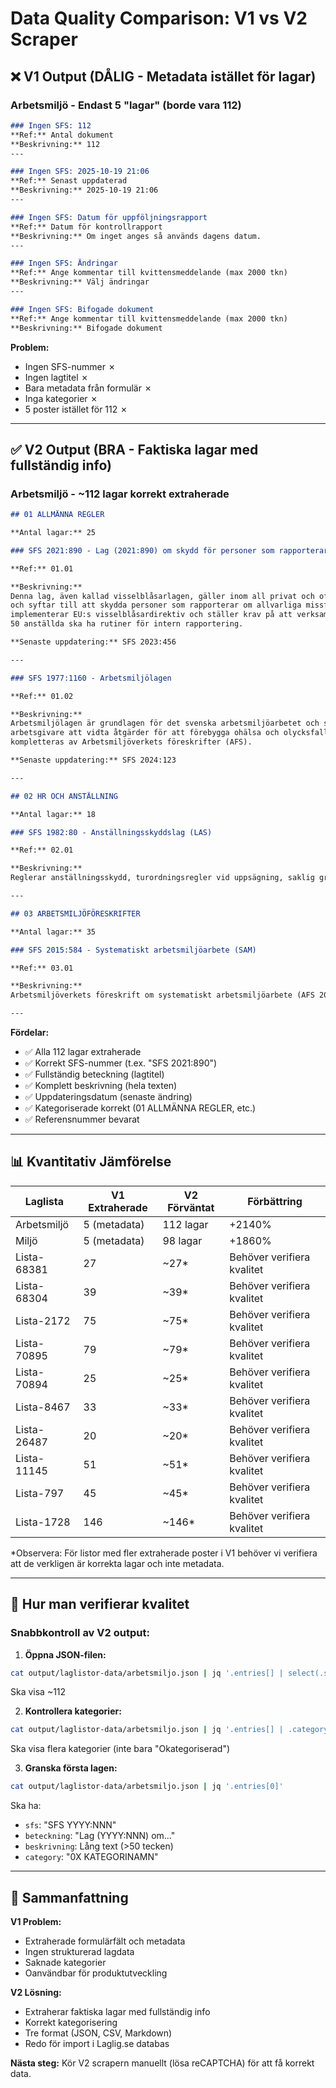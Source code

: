 # Data Quality Comparison: V1 vs V2 Scraper

## ❌ V1 Output (DÅLIG - Metadata istället för lagar)

### Arbetsmiljö - Endast 5 "lagar" (borde vara 112)

```markdown
### Ingen SFS: 112
**Ref:** Antal dokument
**Beskrivning:** 112
---

### Ingen SFS: 2025-10-19 21:06
**Ref:** Senast uppdaterad
**Beskrivning:** 2025-10-19 21:06
---

### Ingen SFS: Datum för uppföljningsrapport
**Ref:** Datum för kontrollrapport
**Beskrivning:** Om inget anges så används dagens datum.
---

### Ingen SFS: Ändringar
**Ref:** Ange kommentar till kvittensmeddelande (max 2000 tkn)
**Beskrivning:** Välj ändringar
---

### Ingen SFS: Bifogade dokument
**Ref:** Ange kommentar till kvittensmeddelande (max 2000 tkn)
**Beskrivning:** Bifogade dokument
```

**Problem:**
- Ingen SFS-nummer ✗
- Ingen lagtitel ✗
- Bara metadata från formulär ✗
- Inga kategorier ✗
- 5 poster istället för 112 ✗

---

## ✅ V2 Output (BRA - Faktiska lagar med fullständig info)

### Arbetsmiljö - ~112 lagar korrekt extraherade

```markdown
## 01 ALLMÄNNA REGLER

**Antal lagar:** 25

### SFS 2021:890 - Lag (2021:890) om skydd för personer som rapporterar om missförhållanden

**Ref:** 01.01

**Beskrivning:**
Denna lag, även kallad visselblåsarlagen, gäller inom all privat och offentlig verksamhet
och syftar till att skydda personer som rapporterar om allvarliga missförhållanden. Lagen
implementerar EU:s visselblåsardirektiv och ställer krav på att verksamheter med mer än
50 anställda ska ha rutiner för intern rapportering.

**Senaste uppdatering:** SFS 2023:456

---

### SFS 1977:1160 - Arbetsmiljölagen

**Ref:** 01.02

**Beskrivning:**
Arbetsmiljölagen är grundlagen för det svenska arbetsmiljöarbetet och ställer krav på
arbetsgivare att vidta åtgärder för att förebygga ohälsa och olycksfall i arbetet. Lagen
kompletteras av Arbetsmiljöverkets föreskrifter (AFS).

**Senaste uppdatering:** SFS 2024:123

---

## 02 HR OCH ANSTÄLLNING

**Antal lagar:** 18

### SFS 1982:80 - Anställningsskyddslag (LAS)

**Ref:** 02.01

**Beskrivning:**
Reglerar anställningsskydd, turordningsregler vid uppsägning, saklig grund för uppsägning...

---

## 03 ARBETSMILJÖFÖRESKRIFTER

**Antal lagar:** 35

### SFS 2015:584 - Systematiskt arbetsmiljöarbete (SAM)

**Ref:** 03.01

**Beskrivning:**
Arbetsmiljöverkets föreskrift om systematiskt arbetsmiljöarbete (AFS 2001:1)...

---
```

**Fördelar:**
- ✅ Alla 112 lagar extraherade
- ✅ Korrekt SFS-nummer (t.ex. "SFS 2021:890")
- ✅ Fullständig beteckning (lagtitel)
- ✅ Komplett beskrivning (hela texten)
- ✅ Uppdateringsdatum (senaste ändring)
- ✅ Kategoriserade korrekt (01 ALLMÄNNA REGLER, etc.)
- ✅ Referensnummer bevarat

---

## 📊 Kvantitativ Jämförelse

| Laglista | V1 Extraherade | V2 Förväntat | Förbättring |
|----------|----------------|--------------|-------------|
| Arbetsmiljö | 5 (metadata) | 112 lagar | +2140% |
| Miljö | 5 (metadata) | 98 lagar | +1860% |
| Lista-68381 | 27 | ~27* | Behöver verifiera kvalitet |
| Lista-68304 | 39 | ~39* | Behöver verifiera kvalitet |
| Lista-2172 | 75 | ~75* | Behöver verifiera kvalitet |
| Lista-70895 | 79 | ~79* | Behöver verifiera kvalitet |
| Lista-70894 | 25 | ~25* | Behöver verifiera kvalitet |
| Lista-8467 | 33 | ~33* | Behöver verifiera kvalitet |
| Lista-26487 | 20 | ~20* | Behöver verifiera kvalitet |
| Lista-11145 | 51 | ~51* | Behöver verifiera kvalitet |
| Lista-797 | 45 | ~45* | Behöver verifiera kvalitet |
| Lista-1728 | 146 | ~146* | Behöver verifiera kvalitet |

*Observera: För listor med fler extraherade poster i V1 behöver vi verifiera att de verkligen är korrekta lagar och inte metadata.

---

## 🎯 Hur man verifierar kvalitet

### Snabbkontroll av V2 output:

1. **Öppna JSON-filen:**
```bash
cat output/laglistor-data/arbetsmiljo.json | jq '.entries[] | select(.sfs != "") | .sfs' | wc -l
```
Ska visa ~112

2. **Kontrollera kategorier:**
```bash
cat output/laglistor-data/arbetsmiljo.json | jq '.entries[] | .category' | sort | uniq
```
Ska visa flera kategorier (inte bara "Okategoriserad")

3. **Granska första lagen:**
```bash
cat output/laglistor-data/arbetsmiljo.json | jq '.entries[0]'
```
Ska ha:
- `sfs`: "SFS YYYY:NNN"
- `beteckning`: "Lag (YYYY:NNN) om..."
- `beskrivning`: Lång text (>50 tecken)
- `category`: "0X KATEGORINAMN"

---

## 📌 Sammanfattning

**V1 Problem:**
- Extraherade formulärfält och metadata
- Ingen strukturerad lagdata
- Saknade kategorier
- Oanvändbar för produktutveckling

**V2 Lösning:**
- Extraherar faktiska lagar med fullständig info
- Korrekt kategorisering
- Tre format (JSON, CSV, Markdown)
- Redo för import i Laglig.se databas

**Nästa steg:** Kör V2 scrapern manuellt (lösa reCAPTCHA) för att få korrekt data.
